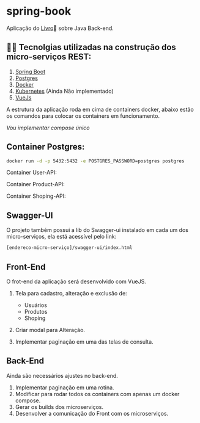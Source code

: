 # spring-book

Aplicação do [Livro](https://www.casadocodigo.com.br/products/livro-backend-java?_pos=7&_sid=82fcff755&_ss=r)📘 sobre Java Back-end. 

## 👨‍💻 Tecnolgias utilizadas na construção dos micro-serviços REST:
1. [Spring Boot](https://spring.io/)
2. [Postgres](https://www.postgresql.org/)
3. [Docker](Docker)
4. [Kubernetes](https://kubernetes.io/pt-br/) (Ainda Não implementado) 
5. [VueJs](https://vuejs.org/)

A estrutura da aplicação roda em cima de containers docker, abaixo estão os comandos para colocar os containers em funcionamento.

*Vou implementar compose único*

## Container Postgres:

```bash
docker run -d -p 5432:5432 -e POSTGRES_PASSWORD=postgres postgres
```

Container User-API:

Container Product-API:

Container Shoping-API:


## Swagger-UI

O projeto também possui a lib do Swagger-ui instalado em cada um dos micro-serviços, ela está acessível pelo link:

```bash
[endereco-micro-serviço]/swagger-ui/index.html
```

## Front-End

O frot-end da aplicação será desenvolvido com VueJS.

1. Tela para cadastro, alteração e exclusão de:
    - Usuários
    - Produtos
    - Shoping

2. Criar modal para Alteração.

3. Implementar paginação em uma das telas de consulta.

## Back-End 

Ainda são necessários ajustes no back-end.

1. Implementar paginação em uma rotina.
2. Modificar para rodar todos os containers com apenas um docker compose.
3. Gerar os builds dos microserviços.
4. Desenvolver a comunicação do Front com os microserviços.

